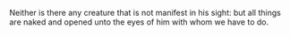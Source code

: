 Neither is there any creature that is not manifest in his sight: but all things are naked and opened unto the eyes of him with whom we have to do.
